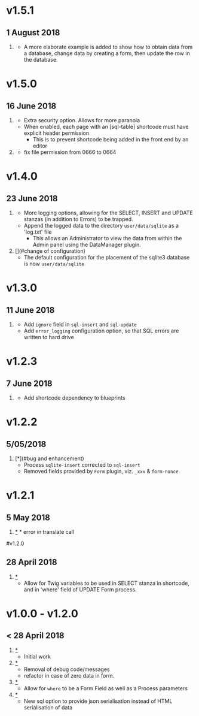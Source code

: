 # v1.5.1
## 1 August 2018
1. [](#documentation)
    * A more elaborate example is added to show how to obtain data from a database, change data by  creating a form, then update the row in the database.

# v1.5.0
## 16 June 2018
1. [](#enhancement)
    * Extra security option. Allows for more paranoia
    * When enabled, each page with an [sql-table] shortcode must have explicit header permission
        * This is to prevent shortcode being added in the front end by an editor
1. [](#minorbug)
    * fix file permission from 0666 to 0664

# v1.4.0
## 23 June 2018
1. [](#enhancement)
    * More logging options, allowing for the SELECT, INSERT and UPDATE stanzas (in addition to Errors)
    to be trapped.
    * Append the logged data to the directory `user/data/sqlite` as a 'log.txt' file
        * This allows an Administrator to view the data from within the Admin panel using the DataManager plugin.
2. [](#change of configuration)
    * The default configuration for the placement of the sqlite3 database is now `user/data/sqlite`

# v1.3.0
## 11 June 2018
1. [](#enhancement)
    * Add `ignore` field in `sql-insert` and `sql-update`
    * Add `error_logging` configuration option, so that SQL errors are written to hard drive

# v1.2.3
## 7 June 2018
1. [](#update)
    * Add shortcode dependency to blueprints

# v1.2.2
##  5/05/2018
1. [*](#bug and enhancement)
    * Process `sqlite-insert` corrected to `sql-insert`
    * Removed fields provided by `Form` plugin, viz. `_xxx` & `form-nonce`

# v1.2.1
##  5 May 2018
1. [*](#minor)
        * error in translate call

#v1.2.0
##  28 April 2018
1. [*](#major )
    * Allow for Twig variables to be used in SELECT stanza in shortcode, and in 'where' field of UPDATE Form process.

# v1.0.0 - v1.2.0
##  < 28 April 2018

1. [*](#new)
    * Initial work
2. [*](#minor)
    * Removal of debug code/messages
    * refactor in case of zero data in form.
3. [*](#minor)
    * Allow for `where` to be a Form Field as well as a Process parameters
4. [*](#major)
    * New sql option to provide json serialisation instead of HTML serialisation of data
